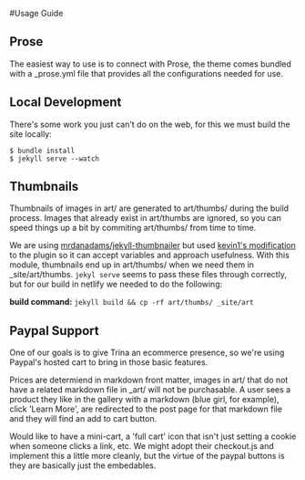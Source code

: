 #Usage Guide

## Prose

The easiest way to use is to connect with Prose, the theme comes bundled with a _prose.yml file that provides all the configurations needed for use.

## Local Development

There's some work you just can't do on the web, for this we must build the site locally:

```
$ bundle install
$ jekyll serve --watch
```
## Thumbnails

Thumbnails of images in art/ are generated to art/thumbs/ during the build process. Images that already exist in art/thumbs are ignored, so you can speed things up a bit by commiting art/thumbs/ from time to time. 

We are using [mrdanadams/jekyll-thumbnailer](https://github.com/mrdanadams/jekyll-thumbnailer) but used [kevin1's modification](https://github.com/kevin1/jekyll-thumbnailer/blob/master/thumbnail.rb) to the plugin so it can accept variables and approach usefulness. With this module, thumbnails end up in art/thumbs/ when we need them in _site/art/thumbs. `jekyl serve` seems to pass these files through correctly, but for our build in netlify we needed to do the following:

**build command:** `jekyll build && cp -rf art/thumbs/ _site/art`

## Paypal Support

One of our goals is to give Trina an ecommerce presence, so we're using Paypal's hosted cart to bring in those basic features.

Prices are determiend in markdown front matter, images in art/ that do not have a related markdown file in _art/ will not be purchasable. A user sees a product they like in the gallery with a markdown (blue girl, for example), click 'Learn More', are redirected to the post page for that markdown file and they will find an add to cart button.

Would like to have a mini-cart, a 'full cart' icon that isn't just setting a cookie when someone clicks a link, etc. We might adopt their checkout.js and implement this a little more cleanly, but the virtue of the paypal buttons is they are basically just the embedables. 